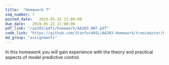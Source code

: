 ```yaml
---
title:  "Homework 7"
seq_number: 7
posted_date:   2019-05-15 21:00:00
due_date:   2019-05-22 21:00:00
pdf_link: "/aa203/pdfs/homework/AA203_HW7.pdf"
code_link: "https://github.com/StanfordASL/AA203-Homework/tree/master/HW7"
md_group: "assignments"
---
```


In this homework you will gain experience with the theory and practical aspects of model predictive control. 